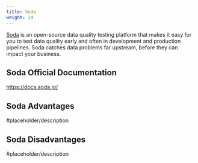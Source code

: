 ```yaml
---
title: Soda
weight: 24
---
```


[Soda](https://www.soda.io/) is an open-source data quality testing platform that makes it easy for you to test data quality early and often in development and production pipelines. Soda catches data problems far upstream, before they can impact your business.

## Soda Official Documentation

https://docs.soda.io/

## Soda Advantages

#placeholder/description

## Soda Disadvantages

#placeholder/description 

